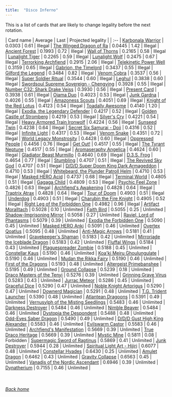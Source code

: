 ```yaml
---
title:  "Disco Inferno"
---
```


This is a list of cards that are likely to change legality before the next rotation.

| Card name | Average | Last | Projected legality |
| :-- |
[Karbonala Warrior](https://db.ygoprodeck.com/card/?search=Karbonala%20Warrior) | 0.0303 | 0.61 | Illegal |
[The Winged Dragon of Ra](https://db.ygoprodeck.com/card/?search=The%20Winged%20Dragon%20of%20Ra) | 0.0445 | 1.42 | Illegal |
[Ancient Forest](https://db.ygoprodeck.com/card/?search=Ancient%20Forest) | 0.1993 | 0.72 | Illegal |
[Wall of Thorns](https://db.ygoprodeck.com/card/?search=Wall%20of%20Thorns) | 0.2165 | 0.58 | Illegal |
[Lunalight Tiger](https://db.ygoprodeck.com/card/?search=Lunalight%20Tiger) | 0.2265 | 0.59 | Illegal |
[Lunalight Wolf](https://db.ygoprodeck.com/card/?search=Lunalight%20Wolf) | 0.2475 | 0.67 | Illegal |
[Terrorking Archfiend](https://db.ygoprodeck.com/card/?search=Terrorking%20Archfiend) | 0.2915 | 2.06 | Illegal |
[Telekinetic Power Well](https://db.ygoprodeck.com/card/?search=Telekinetic%20Power%20Well) | 0.3159 | 0.65 | Illegal |
[Gabrion, the Timelord](https://db.ygoprodeck.com/card/?search=Gabrion,%20the%20Timelord) | 0.3437 | 0.55 | Illegal |
[Gilford the Legend](https://db.ygoprodeck.com/card/?search=Gilford%20the%20Legend) | 0.3484 | 0.82 | Illegal |
[Venom Cobra](https://db.ygoprodeck.com/card/?search=Venom%20Cobra) | 0.3537 | 0.56 | Illegal |
[Super Soldier Ritual](https://db.ygoprodeck.com/card/?search=Super%20Soldier%20Ritual) | 0.3544 | 0.60 | Illegal |
[Leghul](https://db.ygoprodeck.com/card/?search=Leghul) | 0.3838 | 0.60 | Illegal |
[Swordsoul Supreme Sovereign - Chengying](https://db.ygoprodeck.com/card/?search=Swordsoul%20Supreme%20Sovereign%20-%20Chengying) | 0.3928 | 0.55 | Illegal |
[Number C32: Shark Drake Veiss](https://db.ygoprodeck.com/card/?search=Number%20C32:%20Shark%20Drake%20Veiss) | 0.3930 | 0.56 | Illegal |
[Present Card](https://db.ygoprodeck.com/card/?search=Present%20Card) | 0.3938 | 0.61 | Illegal |
[Ojama Duo](https://db.ygoprodeck.com/card/?search=Ojama%20Duo) | 0.4023 | 0.53 | Illegal |
[Junk Gardna](https://db.ygoprodeck.com/card/?search=Junk%20Gardna) | 0.4026 | 0.55 | Illegal |
[Amazoness Scouts](https://db.ygoprodeck.com/card/?search=Amazoness%20Scouts) | 0.4051 | 0.69 | Illegal |
[Knight of the Red Lotus](https://db.ygoprodeck.com/card/?search=Knight%20of%20the%20Red%20Lotus) | 0.4123 | 0.54 | Illegal |
[Toadally Awesome](https://db.ygoprodeck.com/card/?search=Toadally%20Awesome) | 0.4140 | 1.20 | Illegal |
[Exodia, the Legendary Defender](https://db.ygoprodeck.com/card/?search=Exodia,%20the%20Legendary%20Defender) | 0.4217 | 0.52 | Illegal |
[Golden Castle of Stromberg](https://db.ygoprodeck.com/card/?search=Golden%20Castle%20of%20Stromberg) | 0.4219 | 0.53 | Illegal |
[Silver's Cry](https://db.ygoprodeck.com/card/?search=Silver's%20Cry) | 0.4221 | 0.54 | Illegal |
[Heavy Armored Train Ironwolf](https://db.ygoprodeck.com/card/?search=Heavy%20Armored%20Train%20Ironwolf) | 0.4224 | 0.56 | Illegal |
[Sunseed Twin](https://db.ygoprodeck.com/card/?search=Sunseed%20Twin) | 0.4238 | 0.64 | Illegal |
[Secret Six Samurai - Doji](https://db.ygoprodeck.com/card/?search=Secret%20Six%20Samurai%20-%20Doji) | 0.4316 | 0.52 | Illegal |
[Infinite Light](https://db.ygoprodeck.com/card/?search=Infinite%20Light) | 0.4317 | 0.53 | Illegal |
[Venom Snake](https://db.ygoprodeck.com/card/?search=Venom%20Snake) | 0.4351 | 0.72 | Illegal |
[World Legacy Monstrosity](https://db.ygoprodeck.com/card/?search=World%20Legacy%20Monstrosity) | 0.4428 | 0.60 | Illegal |
[Oppressed People](https://db.ygoprodeck.com/card/?search=Oppressed%20People) | 0.4456 | 0.76 | Illegal |
[Get Out!](https://db.ygoprodeck.com/card/?search=Get%20Out!) | 0.4517 | 0.55 | Illegal |
[The Tyrant Neptune](https://db.ygoprodeck.com/card/?search=The%20Tyrant%20Neptune) | 0.4517 | 0.55 | Illegal |
[Aromaseraphy Angelica](https://db.ygoprodeck.com/card/?search=Aromaseraphy%20Angelica) | 0.4624 | 0.60 | Illegal |
[Gladiator Beast Murmillo](https://db.ygoprodeck.com/card/?search=Gladiator%20Beast%20Murmillo) | 0.4640 | 0.69 | Illegal |
[D.3.S. Frog](https://db.ygoprodeck.com/card/?search=D.3.S.%20Frog) | 0.4654 | 0.77 | Illegal |
[Stumbling](https://db.ygoprodeck.com/card/?search=Stumbling) | 0.4707 | 0.51 | Illegal |
[The Revived Sky God](https://db.ygoprodeck.com/card/?search=The%20Revived%20Sky%20God) | 0.4707 | 0.51 | Illegal |
[D/D/D Super Doom King Dark Armageddon](https://db.ygoprodeck.com/card/?search=D/D/D%20Super%20Doom%20King%20Dark%20Armageddon) | 0.4710 | 0.53 | Illegal |
[Whitebeard, the Plunder Patroll Helm](https://db.ygoprodeck.com/card/?search=Whitebeard,%20the%20Plunder%20Patroll%20Helm) | 0.4710 | 0.53 | Illegal |
[Masked HERO Acid](https://db.ygoprodeck.com/card/?search=Masked%20HERO%20Acid) | 0.4737 | 0.68 | Illegal |
[Terminal World](https://db.ygoprodeck.com/card/?search=Terminal%20World) | 0.4805 | 0.51 | Illegal |
[Gagaga Child](https://db.ygoprodeck.com/card/?search=Gagaga%20Child) | 0.4809 | 0.53 | Illegal |
[Psychic Feel Zone](https://db.ygoprodeck.com/card/?search=Psychic%20Feel%20Zone) | 0.4826 | 0.63 | Illegal |
[Archfiend's Awakening](https://db.ygoprodeck.com/card/?search=Archfiend's%20Awakening) | 0.4828 | 0.64 | Illegal |
[Traptrix Atrax](https://db.ygoprodeck.com/card/?search=Traptrix%20Atrax) | 0.4828 | 0.64 | Illegal |
[Tour of Doom](https://db.ygoprodeck.com/card/?search=Tour%20of%20Doom) | 0.4903 | 0.51 | Illegal |
[Underdog](https://db.ygoprodeck.com/card/?search=Underdog) | 0.4903 | 0.51 | Illegal |
[Charubin the Fire Knight](https://db.ygoprodeck.com/card/?search=Charubin%20the%20Fire%20Knight) | 0.4905 | 0.52 | Illegal |
[Right Leg of the Forbidden One](https://db.ygoprodeck.com/card/?search=Right%20Leg%20of%20the%20Forbidden%20One) | 0.4982 | 0.96 | Illegal |
[Artifact Moralltach](https://db.ygoprodeck.com/card/?search=Artifact%20Moralltach) | 0.5028 | 0.10 | Unlimited |
[Faith Bird](https://db.ygoprodeck.com/card/?search=Faith%20Bird) | 0.5055 | 0.25 | Unlimited |
[Shadow-Imprisoning Mirror](https://db.ygoprodeck.com/card/?search=Shadow-Imprisoning%20Mirror) | 0.5058 | 0.27 | Unlimited |
[Raviel, Lord of Phantasms](https://db.ygoprodeck.com/card/?search=Raviel,%20Lord%20of%20Phantasms) | 0.5079 | 0.39 | Unlimited |
[Exodia the Forbidden One](https://db.ygoprodeck.com/card/?search=Exodia%20the%20Forbidden%20One) | 0.5090 | 0.45 | Unlimited |
[Masked HERO Anki](https://db.ygoprodeck.com/card/?search=Masked%20HERO%20Anki) | 0.5091 | 0.46 | Unlimited |
[Overtex Qoatlus](https://db.ygoprodeck.com/card/?search=Overtex%20Qoatlus) | 0.5095 | 0.48 | Unlimited |
[Anti-Magic Arrows](https://db.ygoprodeck.com/card/?search=Anti-Magic%20Arrows) | 0.5181 | 0.41 | Unlimited |
[Gravekeeper's Shaman](https://db.ygoprodeck.com/card/?search=Gravekeeper's%20Shaman) | 0.5183 | 0.42 | Unlimited |
[Mirrorjade the Iceblade Dragon](https://db.ygoprodeck.com/card/?search=Mirrorjade%20the%20Iceblade%20Dragon) | 0.5183 | 0.42 | Unlimited |
[Fluffal Wings](https://db.ygoprodeck.com/card/?search=Fluffal%20Wings) | 0.5184 | 0.43 | Unlimited |
[Plaguespreader Zombie](https://db.ygoprodeck.com/card/?search=Plaguespreader%20Zombie) | 0.5188 | 0.45 | Unlimited |
[Constellar Kaus](https://db.ygoprodeck.com/card/?search=Constellar%20Kaus) | 0.5190 | 0.46 | Unlimited |
[Koa'ki Meiru Ghoulungulate](https://db.ygoprodeck.com/card/?search=Koa'ki%20Meiru%20Ghoulungulate) | 0.5190 | 0.46 | Unlimited |
[Mudan the Rikka Fairy](https://db.ygoprodeck.com/card/?search=Mudan%20the%20Rikka%20Fairy) | 0.5190 | 0.46 | Unlimited |
[First of the Dragons](https://db.ygoprodeck.com/card/?search=First%20of%20the%20Dragons) | 0.5193 | 0.48 | Unlimited |
[Altergeist Primebanshee](https://db.ygoprodeck.com/card/?search=Altergeist%20Primebanshee) | 0.5195 | 0.49 | Unlimited |
[Ground Collapse](https://db.ygoprodeck.com/card/?search=Ground%20Collapse) | 0.5239 | 0.18 | Unlimited |
[Draco Masters of the Tenyi](https://db.ygoprodeck.com/card/?search=Draco%20Masters%20of%20the%20Tenyi) | 0.5276 | 0.39 | Unlimited |
[Grinning Grave Virus](https://db.ygoprodeck.com/card/?search=Grinning%20Grave%20Virus) | 0.5283 | 0.43 | Unlimited |
[Jurrac Meteor](https://db.ygoprodeck.com/card/?search=Jurrac%20Meteor) | 0.5286 | 0.45 | Unlimited |
[Graceful Dice](https://db.ygoprodeck.com/card/?search=Graceful%20Dice) | 0.5290 | 0.47 | Unlimited |
[Noble Knight Artorigus](https://db.ygoprodeck.com/card/?search=Noble%20Knight%20Artorigus) | 0.5290 | 0.47 | Unlimited |
[Downerd Magician](https://db.ygoprodeck.com/card/?search=Downerd%20Magician) | 0.5291 | 0.48 | Unlimited |
[T.G. Trident Launcher](https://db.ygoprodeck.com/card/?search=T.G.%20Trident%20Launcher) | 0.5390 | 0.48 | Unlimited |
[Atlantean Dragoons](https://db.ygoprodeck.com/card/?search=Atlantean%20Dragoons) | 0.5391 | 0.49 | Unlimited |
[Vernusylph of the Misting Seedlings](https://db.ygoprodeck.com/card/?search=Vernusylph%20of%20the%20Misting%20Seedlings) | 0.5483 | 0.46 | Unlimited |
[Darkness Destroyer](https://db.ygoprodeck.com/card/?search=Darkness%20Destroyer) | 0.5484 | 0.46 | Unlimited |
[Nimble Beaver](https://db.ygoprodeck.com/card/?search=Nimble%20Beaver) | 0.5484 | 0.46 | Unlimited |
[Dystopia the Despondent](https://db.ygoprodeck.com/card/?search=Dystopia%20the%20Despondent) | 0.5488 | 0.48 | Unlimited |
[Odd-Eyes Saber Dragon](https://db.ygoprodeck.com/card/?search=Odd-Eyes%20Saber%20Dragon) | 0.5490 | 0.49 | Unlimited |
[D/D/D Gust High King Alexander](https://db.ygoprodeck.com/card/?search=D/D/D%20Gust%20High%20King%20Alexander) | 0.5583 | 0.46 | Unlimited |
[Evilswarm Castor](https://db.ygoprodeck.com/card/?search=Evilswarm%20Castor) | 0.5583 | 0.46 | Unlimited |
[Archfiend's Manifestation](https://db.ygoprodeck.com/card/?search=Archfiend's%20Manifestation) | 0.5669 | 0.39 | Unlimited |
[True Draco Heritage](https://db.ygoprodeck.com/card/?search=True%20Draco%20Heritage) | 0.5669 | 0.39 | Unlimited |
[Mystic Mine](https://db.ygoprodeck.com/card/?search=Mystic%20Mine) | 0.5811 | 0.08 | Forbidden |
[Supermagic Sword of Raptinus](https://db.ygoprodeck.com/card/?search=Supermagic%20Sword%20of%20Raptinus) | 0.5869 | 0.41 | Unlimited |
[Junk Destroyer](https://db.ygoprodeck.com/card/?search=Junk%20Destroyer) | 0.5944 | 0.28 | Unlimited |
[Spiritual Light Art - Hijiri](https://db.ygoprodeck.com/card/?search=Spiritual%20Light%20Art%20-%20Hijiri) | 0.6077 | 0.48 | Unlimited |
[Constellar Hyades](https://db.ygoprodeck.com/card/?search=Constellar%20Hyades) | 0.6430 | 0.25 | Unlimited |
[Amulet Dragon](https://db.ygoprodeck.com/card/?search=Amulet%20Dragon) | 0.6462 | 0.43 | Unlimited |
[Gravity Collapse](https://db.ygoprodeck.com/card/?search=Gravity%20Collapse) | 0.6563 | 0.45 | Unlimited |
[Vanadis of the Nordic Ascendant](https://db.ygoprodeck.com/card/?search=Vanadis%20of%20the%20Nordic%20Ascendant) | 0.6946 | 0.39 | Unlimited |
[Dynatherium](https://db.ygoprodeck.com/card/?search=Dynatherium) | 0.7155 | 0.46 | Unlimited |

<br>

###### [Back home](index)